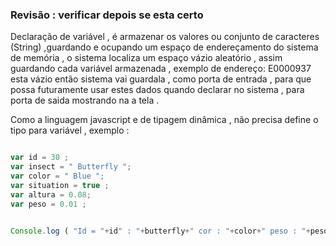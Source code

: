 
### Revisão : verificar depois se esta certo 

<p> Declaração de variável , é armazenar os valores ou conjunto de caracteres (String) ,guardando e ocupando um espaço de endereçamento do sistema de memória , o sistema localiza um espaço vázio aleatório , assim  guardando cada  variável armazenada , exemplo de endereço: E0000937 esta vázio então sistema vai guardala , como porta de entrada , para que possa futuramente usar estes dados quando declarar no sistema , para porta de saida mostrando na a tela  .</p>

<p> Como a linguagem javascript e de tipagem dinâmica , não precisa define o tipo para variável , exemplo : </p> 

```javascript 

var id = 30 ;
var insect = " Butterfly ";
var color = " Blue "; 
var situation = true ; 
var altura = 0.08;
var peso = 0.01 ;


Console.log ( "Id = "+id" : "+butterfly+" cor : "+color+" peso : "+peso+" altura ; "+altura+" existe : "+situation+"  ");


```